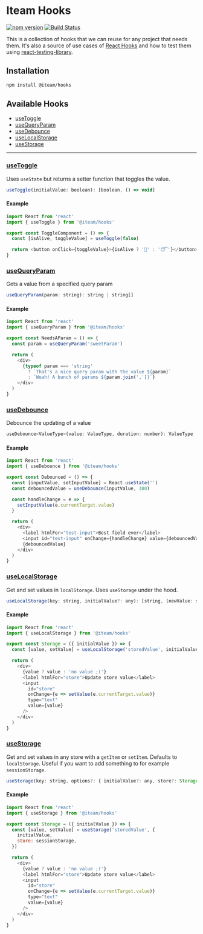 # Iteam Hooks

[![npm version](https://badge.fury.io/js/%40iteam%2Fhooks.svg)](https://badge.fury.io/js/%40iteam%2Fhooks)
[![Build Status](https://travis-ci.com/Iteam1337/hooks.svg?branch=master)](https://travis-ci.com/Iteam1337/hooks)

This is a collection of hooks that we can reuse for any project that needs them. It's also a source of use cases of [React Hooks](https://reactjs.org/docs/hooks-reference.html) and how to test them using [react-testing-library](https://github.com/kentcdodds/react-testing-library/).

## Installation

```bash
npm install @iteam/hooks
```

## Available Hooks

- [useToggle](#useToggle)
- [useQueryParam](#useQueryParam)
- [useDebounce](#useDebounce)
- [useLocalStorage](#useLocalStorage)
- [useStorage](#useStorage)

----

### [useToggle](#useToggle)

Uses `useState` but returns a setter function that toggles the value.

```js
useToggle(initialValue: boolean): [boolean, () => void]
```

#### Example

```js
import React from 'react'
import { useToggle } from '@iteam/hooks'

export const ToggleComponent = () => {
  const [isAlive, toggleValue] = useToggle(false)

  return <button onClick={toggleValue}>{isAlive ? '🚀' : '😴'}</button>
}
```

### [useQueryParam](#useQueryParam)

Gets a value from a specified query param

```js
useQueryParam(param: string): string | string[]
```

#### Example

```js
import React from 'react'
import { useQueryParam } from '@iteam/hooks'

export const NeedsAParam = () => {
  const param = useQueryParam('sweetParam')

  return (
    <div>
      {typeof param === 'string'
        ? `That's a nice query param with the value ${param}`
        : `Woah! A bunch of params ${param.join(',')}`}
    </div>
  )
}
```

### [useDebounce](#useDebounce)

Debounce the updating of a value

```js
useDebounce<ValueType>(value: ValueType, duration: number): ValueType
```

#### Example

```js
import React from 'react'
import { useDebounce } from '@iteam/hooks'

export const Debounced = () => {
  const [inputValue, setInputValue] = React.useState('')
  const debouncedValue = useDebounce(inputValue, 300)

  const handleChange = e => {
    setInputValue(e.currentTarget.value)
  }

  return (
    <div>
      <label htmlFor="test-input">Best field ever</label>
      <input id="test-input" onChange={handleChange} value={debouncedValue} />
      {debouncedValue}
    </div>
  )
}
```

### [useLocalStorage](#useLocalStorage)

Get and set values in `localStorage`. Uses `useStorage` under the hood.

```js
useLocalStorage(key: string, initialValue?: any): [string, (newValue: string) => void]
```

#### Example

```js
import React from 'react'
import { useLocalStorage } from '@iteam/hooks'

export const Storage = ({ initialValue }) => {
  const [value, setValue] = useLocalStorage('storedValue', initialValue)

  return (
    <div>
      {value ? value : 'no value ;('}
      <label htmlFor="store">Update store value</label>
      <input
        id="store"
        onChange={e => setValue(e.currentTarget.value)}
        type="text"
        value={value}
      />
    </div>
  )
}
```

### [useStorage](#useStorage)

Get and set values in any store with a `getItem` or `setItem`. Defaults to
`localStorage`. Useful if you want to add something to for example `sessionStorage`.

```js
useStorage(key: string, options?: { initialValue?: any, store?: Storage }): [string, (newValue: string) => void]
```

#### Example

```js
import React from 'react'
import { useStorage } from '@iteam/hooks'

export const Storage = ({ initialValue }) => {
  const [value, setValue] = useStorage('storedValue', {
    initialValue,
    store: sessionStorage,
  })

  return (
    <div>
      {value ? value : 'no value ;('}
      <label htmlFor="store">Update store value</label>
      <input
        id="store"
        onChange={e => setValue(e.currentTarget.value)}
        type="text"
        value={value}
      />
    </div>
  )
}
```
